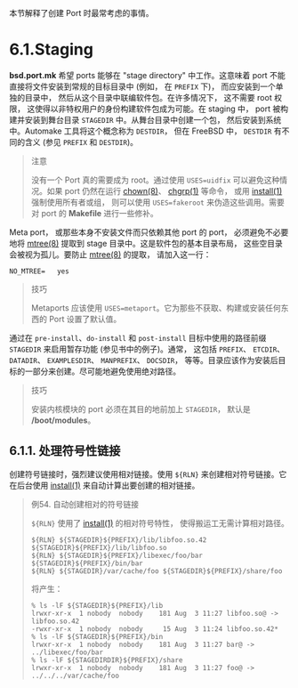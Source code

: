本节解释了创建 Port 时最常考虑的事情。

# 6.1.Staging

**bsd.port.mk** 希望 ports 能够在 "stage directory" 中工作。这意味着 port 不能直接将文件安装到常规的目标目录中 (例如， 在 `PREFIX` 下)， 而应安装到一个单独的目录中， 然后从这个目录中联编软件包。在许多情况下， 这不需要 root 权限， 这使得以非特权用户的身份构建软件包成为可能。在 staging 中， port 被构建并安装到舞台目录 `STAGEDIR` 中。从舞台目录中创建一个包， 然后安装到系统中。Automake 工具将这个概念称为 `DESTDIR`， 但在 FreeBSD 中， `DESTDIR` 有不同的含义 (参见 `PREFIX` 和 `DESTDIR`)。

> 注意
>
> 没有一个 Port 真的需要成为 root。通过使用 `USES=uidfix` 可以避免这种情况。如果 port 仍然在运行 [chown(8)](https://man.freebsd.org/cgi/man.cgi?query=chown&sektion=8&format=html)、 [chgrp(1)](https://man.freebsd.org/cgi/man.cgi?query=chgrp&sektion=1&format=html) 等命令， 或用 [install(1)](https://man.freebsd.org/cgi/man.cgi?query=install&sektion=1&format=html) 强制使用所有者或组， 则可以使用 `USES=fakeroot` 来伪造这些调用。需要对 port 的 **Makefile** 进行一些修补。

Meta port， 或那些本身不安装文件而只依赖其他 port 的 port， 必须避免不必要地将 [mtree(8)](https://man.freebsd.org/cgi/man.cgi?query=mtree&sektion=8&format=html) 提取到 stage 目录中。这是软件包的基本目录布局， 这些空目录会被视为孤儿。要防止 [mtree(8)](https://man.freebsd.org/cgi/man.cgi?query=mtree&sektion=8&format=html) 的提取， 请加入这一行：

```shell
NO_MTREE=	yes
```

> 技巧
>
> Metaports 应该使用 `USES=metaport`。它为那些不获取、构建或安装任何东西的 Port 设置了默认值。

通过在 `pre-install`、`do-install` 和 `post-install` 目标中使用的路径前缀 `STAGEDIR` 来启用暂存功能 (参见书中的例子)。通常， 这包括 `PREFIX`、 `ETCDIR`、 `DATADIR`、 `EXAMPLESDIR`、 `MANPREFIX`、 `DOCSDIR`， 等等。目录应该作为安装后目标的一部分来创建。尽可能地避免使用绝对路径。

> 技巧
>
> 安装内核模块的 port 必须在其目的地前加上 `STAGEDIR`， 默认是 **/boot/modules**。

## 6.1.1.  处理符号性链接

创建符号链接时，强烈建议使用相对链接。使用 `${RLN}` 来创建相对符号链接。它在后台使用 [install(1)](https://man.freebsd.org/cgi/man.cgi?query=install&sektion=1&format=html) 来自动计算出要创建的相对链接。

> 例54. 自动创建相对的符号链接
>
> `${RLN}` 使用了 [install(1)](https://man.freebsd.org/cgi/man.cgi?query=install&sektion=1&format=html) 的相对符号特性， 使得搬运工无需计算相对路径。
>
> ```shell
> ${RLN} ${STAGEDIR}${PREFIX}/lib/libfoo.so.42 ${STAGEDIR}${PREFIX}/lib/libfoo.so
> ${RLN} ${STAGEDIR}${PREFIX}/libexec/foo/bar ${STAGEDIR}${PREFIX}/bin/bar
> ${RLN} ${STAGEDIR}/var/cache/foo ${STAGEDIR}${PREFIX}/share/foo
> ```
>
> 将产生：
>
> ```shell
> % ls -lF ${STAGEDIR}${PREFIX}/lib
> lrwxr-xr-x  1 nobody  nobody    181 Aug  3 11:27 libfoo.so@ -> libfoo.so.42
> -rwxr-xr-x  1 nobody  nobody     15 Aug  3 11:24 libfoo.so.42*
> % ls -lF ${STAGEDIR}${PREFIX}/bin
> lrwxr-xr-x  1 nobody  nobody    181 Aug  3 11:27 bar@ -> ../libexec/foo/bar
> % ls -lF ${STAGEDIRDIR}${PREFIX}/share
> lrwxr-xr-x  1 nobody  nobody    181 Aug  3 11:27 foo@ -> ../../../var/cache/foo
> ```

